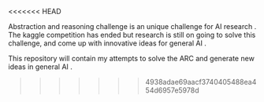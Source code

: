 <<<<<<< HEAD

Abstraction and reasoning challenge is an unique challenge for AI research . The kaggle competition has ended but 
research is still on going to solve this challenge, and come up with innovative ideas for general AI .

This repository will contain my attempts to solve the ARC and generate new ideas in general AI .
 
 
>>>>>>> 4938adae69aacf3740405488ea454d6957e5978d
